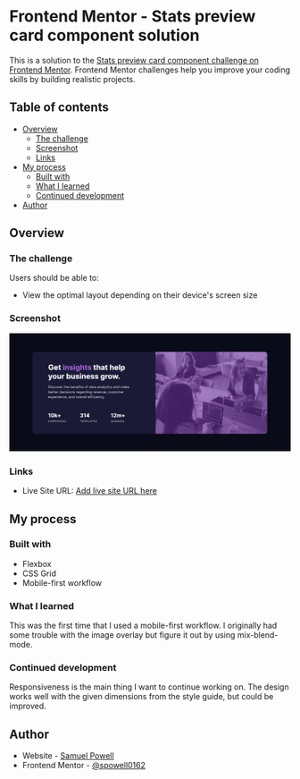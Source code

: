 # Frontend Mentor - Stats preview card component solution

This is a solution to the [Stats preview card component challenge on Frontend Mentor](https://www.frontendmentor.io/challenges/stats-preview-card-component-8JqbgoU62). Frontend Mentor challenges help you improve your coding skills by building realistic projects. 

## Table of contents

- [Overview](#overview)
  - [The challenge](#the-challenge)
  - [Screenshot](#screenshot)
  - [Links](#links)
- [My process](#my-process)
  - [Built with](#built-with)
  - [What I learned](#what-i-learned)
  - [Continued development](#continued-development)
- [Author](#author)

## Overview

### The challenge

Users should be able to:

- View the optimal layout depending on their device's screen size

### Screenshot

![](images/desktop-screenshot.png)


### Links

- Live Site URL: [Add live site URL here](https://your-live-site-url.com)

## My process

### Built with

- Flexbox
- CSS Grid
- Mobile-first workflow


### What I learned

This was the first time that I used a mobile-first workflow. I originally had some trouble with the image overlay but figure it out by using mix-blend-mode.

### Continued development

Responsiveness is the main thing I want to continue working on. The design works well with the given dimensions from the style guide, but could be improved.


## Author

- Website - [Samuel Powell](https://samuelpowell.ie/)
- Frontend Mentor - [@spowell0162](https://www.frontendmentor.io/profile/spowell0162)

